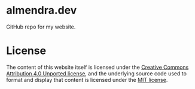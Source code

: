 # almendra.dev

GitHub repo for my website.

# License

The content of this website itself is licensed under the [Creative Commons
Attribution 4.0 Unported
license](https://creativecommons.org/licenses/by-sa/4.0/), and the underlying
source code used to format and display that content is licensed under the [MIT
license](LICENSE).
